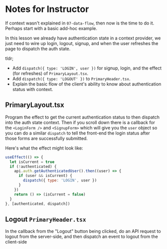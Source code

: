 # Notes for Instructor

If context wasn't explained in `07-data-flow`, then now is the time to do it. Perhaps start with a basic add-hoc example.

In this lesson we already have authentication state in a context provider, we just need to wire up login, logout, signup, and when the user refreshes the page to dispatch the auth state.

tldr;

- Add `dispatch({ type: 'LOGIN', user })` for signup, login, and the effect (for refreshes) of `PrimaryLayout.tsx`.
- Add `dispatch({ type: 'LOGOUT' })` to `PrimaryHeader.tsx`.
- Explain the basic flow of the client's ability to know about authentication status with context.

## PrimaryLayout.tsx

Program the effect to get the current authentication status to then dispatch into the auth state context. Then if you scroll down there is a callback for the `<LoginForm />` and `<SignupForm>` which will give you the `user` object so you can do a similar `dispatch` to tell the front-end the login status after those forms are successfully submitted.

Here's what the effect might look like:

```js
useEffect(() => {
  let isCurrent = true
  if (!authenticated) {
    api.auth.getAuthenticatedUser().then((user) => {
      if (user && isCurrent) {
        dispatch({ type: 'LOGIN', user })
      }
    })
    return () => (isCurrent = false)
  }
}, [authenticated, dispatch])
```

## Logout `PrimaryHeader.tsx`

In the callback from the "Logout" button being clicked, do an API request to logout from the server-side, and then dispatch an event to logout from the client-side
